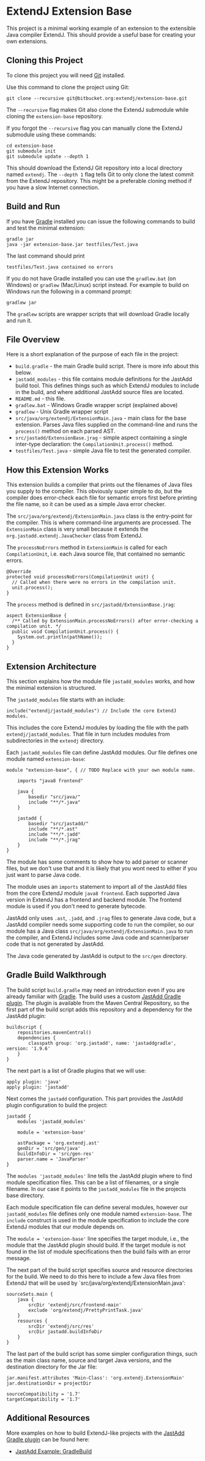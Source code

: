 ExtendJ Extension Base
======================

This project is a minimal working example of an extension to the extensible
Java compiler ExtendJ. This should provide a useful base for creating your own
extensions.

Cloning this Project
--------------------

To clone this project you will need [Git][3] installed.

Use this command to clone the project using Git:

    git clone --recursive git@bitbucket.org:extendj/extension-base.git

The `--recursive` flag makes Git also clone the ExtendJ submodule while cloning
the `extension-base` repository.

If you forgot the `--recursive` flag you can manually clone the ExtendJ
submodule using these commands:

    cd extension-base
    git submodule init
    git submodule update --depth 1

This should download the ExtendJ Git repository into a local directory named
`extendj`. The `--depth 1` flag tells Git to only clone the latest commit from
the ExtendJ repository. This might be a preferable cloning method if you
have a slow Internet connection.

Build and Run
-------------

If you have [Gradle][1] installed you can issue the following commands to
build and test the minimal extension:

    gradle jar
    java -jar extension-base.jar testfiles/Test.java

The last command should print

    testfiles/Test.java contained no errors

If you do not have Gradle installed you can use the `gradlew.bat` (on Windows)
or `gradlew` (Mac/Linux) script instead. For example to build on Windows run the
following in a command prompt:

    gradlew jar

The `gradlew` scripts are wrapper scripts that will download Gradle locally and
run it.

File Overview
-------------

Here is a short explanation of the purpose of each file in the project:

* `build.gradle` - the main Gradle build script. There is more info about this below.
*  `jastadd_modules` - this file contains module definitions for the JastAdd build tool. This
  defines things such as which ExtendJ modules to include in the build, and where
additional JastAdd source files are located.
* `README.md` - this file.
* `gradlew.bat` - Windows Gradle wrapper script (explained above)
* `gradlew` - Unix Gradle wrapper script
* `src/java/org/extendj/ExtensionMain.java` - main class for the base extension. Parses
  Java files supplied on the command-line and runs the `process()` method on each parsed AST.
* `src/jastadd/ExtensionBase.jrag` - simple aspect containing a single inter-type declaration:
  the `CompilationUnit.process()` method.
* `testfiles/Test.java` - simple Java file to test the generated compiler.

How this Extension Works
------------------------

This extension builds a compiler that prints out the filenames of Java files
you supply to the compiler. This obviously super simple to do, but the compiler
does error-check each file for semantic errors first before printing the file
name, so it can be used as a simple Java error checker.

The `src/java/org/extendj/ExtensionMain.java` class is the entry-point for the
compiler. This is where command-line arguments are processed. The
`ExtensionMain` class is very small because it extends the
`org.jastadd.extendj.JavaChecker` class from ExtendJ.

The `processNoErrors` method in `ExtensionMain` is called for each
`CompilationUnit`, i.e. each Java source file, that contained no semantic
errors.

    @Override
    protected void processNoErrors(CompilationUnit unit) {
      // Called when there were no errors in the compilation unit.
      unit.process();
    }

The `process` method is defined in `src/jastadd/ExtensionBase.jrag`:

    aspect ExtensionBase {
      /** Called by ExtensionMain.processNoErrors() after error-checking a compilation unit. */
      public void CompilationUnit.process() {
        System.out.println(pathName());
      }
    }

Extension Architecture
----------------------

This section explains how the module file `jastadd_modules` works, and how the minimal
extension is structured.

The `jastadd_modules` file starts with an include:

    include("extendj/jastadd_modules") // Include the core ExtendJ modules.

This includes the core ExtendJ modules by loading the file with the path
`extendj/jastadd_modules`. That file in turn includes modules from
subdirectories in the `extendj` directory.

Each `jastadd_modules` file can define JastAdd modules. Our file defines one
module named `extension-base`:

    module "extension-base", { // TODO Replace with your own module name.

        imports "java8 frontend"

        java {
            basedir "src/java/"
            include "**/*.java"
        }

        jastadd {
            basedir "src/jastadd/"
            include "**/*.ast"
            include "**/*.jadd"
            include "**/*.jrag"
        }
    }

The module has some comments to show how to add parser or scanner files, but we
don't use that and it is likely that you wont need to either if you just want to
parse Java code.

The module uses an `imports` statement to import all of the JastAdd files from
the core ExtendJ module `java8 frontend`. Each supported Java version in
ExtendJ has a frontend and backend module. The frontend module is used if you don't
need to generate bytecode.

JastAdd only uses `.ast`, `.jadd`, and `.jrag` files to generate Java code, but a
JastAdd compiler needs some supporting code to run the compiler, so our module has
a Java class `src/java/org/extendj/ExtensionMain.java` to run the compiler, and
ExtendJ includes some Java code and scanner/parser code that is not generated by JastAdd.

The Java code generated by JastAdd is output to the `src/gen` directory.

Gradle Build Walkthrough
------------------------

The build script `build.gradle` may need an introduction even if you are
already familiar with [Gradle][1]. The build uses a custom [JastAdd Gradle
plugin][2]. The plugin is available from the Maven Central Repository, so the
first part of the build script adds this repository and a dependency for the
JastAdd plugin:

    buildscript {
        repositories.mavenCentral()
        dependencies {
            classpath group: 'org.jastadd', name: 'jastaddgradle', version: '1.9.6'
        }
    }

The next part is a list of Gradle plugins that we will use:

    apply plugin: 'java'
    apply plugin: 'jastadd'

Next comes the `jastadd` configuration. This part provides the JastAdd plugin
configuration to build the project:


    jastadd {
        modules 'jastadd_modules'

        module = 'extension-base'

        astPackage = 'org.extendj.ast'
        genDir = 'src/gen/java'
        buildInfoDir = 'src/gen-res'
        parser.name = 'JavaParser'
    }

The `modules 'jastadd_modules'` line tells the JastAdd plugin where to find
module specification files. This can be a list of filenames, or a single filename.
In our case it points to the `jastadd_modules` file in the projects base directory.

Each module specification file can define several modules, however our
`jastadd_modules` file defines only one module named `extension-base`.  The
`include` construct is used in the module specification to include the core ExtendJ
modules that our module depends on.

The `module = 'extension-base'` line specifies the target module, i.e., the module
that the JastAdd plugin should build. If the target module is not found in
the list of module specifications then the build fails with an error message.

The next part of the build script specifies source and resource directories for the build.
We need to do this here to include a few Java files from ExtendJ that will be used by
`src/java/org/extendj/ExtensionMain.java':

    sourceSets.main {
        java {
            srcDir 'extendj/src/frontend-main'
            exclude 'org/extendj/PrettyPrintTask.java'
        }
        resources {
            srcDir 'extendj/src/res'
            srcDir jastadd.buildInfoDir
        }
    }

The last part of the build script has some simpler configuration things, such
as the main class name, source and target Java versions, and the destination
directory for the Jar file:

    jar.manifest.attributes 'Main-Class': 'org.extendj.ExtensionMain'
    jar.destinationDir = projectDir

    sourceCompatibility = '1.7'
    targetCompatibility = '1.7'

Additional Resources
--------------------

More examples on how to build ExtendJ-like projects with the [JastAdd Gradle
plugin][2] can be found here:

* [JastAdd Example: GradleBuild](http://jastadd.org/web/examples.php?example=GradleBuild)

[1]:https://gradle.org/
[2]:https://bitbucket.org/joqvist/jastaddgradle/overview
[3]:https://git-scm.com/
